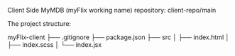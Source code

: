 Client Side MyMDB (myFlix working name) repository:
client-repo/main

The project structure:

myFlix-client
├── .gitignore
├── package.json
├── src
│ ├── index.html
│ ├── index.scss
│ └── index.jsx
 
